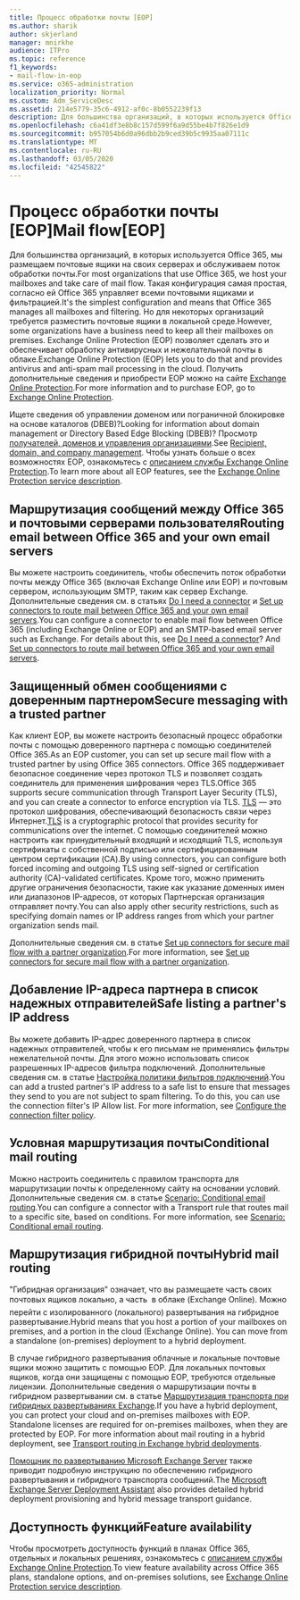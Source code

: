 ```yaml
---
title: Процесс обработки почты [EOP]
ms.author: sharik
author: skjerland
manager: mnirkhe
audience: ITPro
ms.topic: reference
f1_keywords:
- mail-flow-in-eop
ms.service: o365-administration
localization_priority: Normal
ms.custom: Adm_ServiceDesc
ms.assetid: 214e5779-35c6-4912-af0c-8b0552239f13
description: Для большинства организаций, в которых используется Office 365, мы размещаем почтовые ящики на своих серверах и обслуживаем поток обработки почты. Такая конфигурация самая простая, согласно ей Office 365 управляет всеми почтовыми ящиками и фильтрацией. Но для некоторых организаций требуется разместить почтовые ящики в локальной среде. Exchange Online Protection (EOP) позволяет сделать это и обеспечивает обработку антивирусных и нежелательной почты в облаке.
ms.openlocfilehash: c6a41df3e8b8c157d599f6a9d55be4b7f826e1d9
ms.sourcegitcommit: b957054b6d0a96dbb2b9ced39b5c9935aa07111c
ms.translationtype: MT
ms.contentlocale: ru-RU
ms.lasthandoff: 03/05/2020
ms.locfileid: "42545822"
---
```

# <a name="mail-floweop"></a><span data-ttu-id="2250e-106">Процесс обработки почты [EOP]</span><span class="sxs-lookup"><span data-stu-id="2250e-106">Mail flow[EOP]</span></span>

<span data-ttu-id="2250e-107">Для большинства организаций, в которых используется Office 365, мы размещаем почтовые ящики на своих серверах и обслуживаем поток обработки почты.</span><span class="sxs-lookup"><span data-stu-id="2250e-107">For most organizations that use Office 365, we host your mailboxes and take care of mail flow.</span></span> <span data-ttu-id="2250e-108">Такая конфигурация самая простая, согласно ей Office 365 управляет всеми почтовыми ящиками и фильтрацией.</span><span class="sxs-lookup"><span data-stu-id="2250e-108">It's the simplest configuration and means that Office 365 manages all mailboxes and filtering.</span></span> <span data-ttu-id="2250e-109">Но для некоторых организаций требуется разместить почтовые ящики в локальной среде.</span><span class="sxs-lookup"><span data-stu-id="2250e-109">However, some organizations have a business need to keep all their mailboxes on premises.</span></span> <span data-ttu-id="2250e-110">Exchange Online Protection (EOP) позволяет сделать это и обеспечивает обработку антивирусных и нежелательной почты в облаке.</span><span class="sxs-lookup"><span data-stu-id="2250e-110">Exchange Online Protection (EOP) lets you to do that and provides antivirus and anti-spam mail processing in the cloud.</span></span> <span data-ttu-id="2250e-111">Получить дополнительные сведения и приобрести EOP можно на сайте [Exchange Online Protection](https://products.office.com/exchange/exchange-email-security-spam-protection).</span><span class="sxs-lookup"><span data-stu-id="2250e-111">For more information and to purchase EOP, go to [Exchange Online Protection](https://products.office.com/exchange/exchange-email-security-spam-protection).</span></span>
  
<span data-ttu-id="2250e-112">Ищете сведения об управлении доменом или пограничной блокировке на основе каталогов (DBEB)?</span><span class="sxs-lookup"><span data-stu-id="2250e-112">Looking for information about domain management or Directory Based Edge Blocking (DBEB)?</span></span> <span data-ttu-id="2250e-113">Просмотр [получателей, доменов и управления организациями](recipient-domain-and-company-management.md).</span><span class="sxs-lookup"><span data-stu-id="2250e-113">See [Recipient, domain, and company management](recipient-domain-and-company-management.md).</span></span> <span data-ttu-id="2250e-114">Чтобы узнать больше о всех возможностях EOP, ознакомьтесь с [описанием службы Exchange Online Protection](exchange-online-protection-service-description.md).</span><span class="sxs-lookup"><span data-stu-id="2250e-114">To learn more about all EOP features, see the [Exchange Online Protection service description](exchange-online-protection-service-description.md).</span></span>
  
## <a name="routing-email-between-office-365-and-your-own-email-servers"></a><span data-ttu-id="2250e-115">Маршрутизация сообщений между Office 365 и почтовыми серверами пользователя</span><span class="sxs-lookup"><span data-stu-id="2250e-115">Routing email between Office 365 and your own email servers</span></span>

<span data-ttu-id="2250e-p104">Вы можете настроить соединитель, чтобы обеспечить поток обработки почты между Office 365 (включая Exchange Online или EOP) и почтовым сервером, использующим SMTP, таким как сервер Exchange. Дополнительные сведения см. в статьях [Do I need a connector](https://docs.microsoft.com/exchange/mail-flow-best-practices/use-connectors-to-configure-mail-flow/do-i-need-to-create-a-connector) и [Set up connectors to route mail between Office 365 and your own email servers](https://docs.microsoft.com/exchange/mail-flow-best-practices/use-connectors-to-configure-mail-flow/set-up-connectors-to-route-mail).</span><span class="sxs-lookup"><span data-stu-id="2250e-p104">You can configure a connector to enable mail flow between Office 365 (including Exchange Online or EOP) and an SMTP-based email server such as Exchange. For details about this, see [Do I need a connector](https://docs.microsoft.com/exchange/mail-flow-best-practices/use-connectors-to-configure-mail-flow/do-i-need-to-create-a-connector)? And [Set up connectors to route mail between Office 365 and your own email servers](https://docs.microsoft.com/exchange/mail-flow-best-practices/use-connectors-to-configure-mail-flow/set-up-connectors-to-route-mail).</span></span>
  
## <a name="secure-messaging-with-a-trusted-partner"></a><span data-ttu-id="2250e-119">Защищенный обмен сообщениями с доверенным партнером</span><span class="sxs-lookup"><span data-stu-id="2250e-119">Secure messaging with a trusted partner</span></span>

<span data-ttu-id="2250e-120">Как клиент EOP, вы можете настроить безопасный процесс обработки почты с помощью доверенного партнера с помощью соединителей Office 365.</span><span class="sxs-lookup"><span data-stu-id="2250e-120">As an EOP customer, you can set up secure mail flow with a trusted partner by using Office 365 connectors.</span></span> <span data-ttu-id="2250e-121">Office 365 поддерживает безопасное соединение через протокол TLS и позволяет создать соединитель для применения шифрования через TLS.</span><span class="sxs-lookup"><span data-stu-id="2250e-121">Office 365 supports secure communication through Transport Layer Security (TLS), and you can create a connector to enforce encryption via TLS.</span></span> <span data-ttu-id="2250e-122">[TLS](https://docs.microsoft.com/microsoft-365/compliance/exchange-online-uses-tls-to-secure-email-connections) — это протокол шифрования, обеспечивающий безопасность связи через Интернет.</span><span class="sxs-lookup"><span data-stu-id="2250e-122">[TLS](https://docs.microsoft.com/microsoft-365/compliance/exchange-online-uses-tls-to-secure-email-connections) is a cryptographic protocol that provides security for communications over the internet.</span></span> <span data-ttu-id="2250e-123">С помощью соединителей можно настроить как принудительный входящий и исходящий TLS, используя сертификаты с собственной подписью или сертифицированным центром сертификации (CA).</span><span class="sxs-lookup"><span data-stu-id="2250e-123">By using connectors, you can configure both forced incoming and outgoing TLS using self-signed or certification authority (CA)-validated certificates.</span></span> <span data-ttu-id="2250e-124">Кроме того, можно применить другие ограничения безопасности, такие как указание доменных имен или диапазонов IP-адресов, от которых Партнерская организация отправляет почту.</span><span class="sxs-lookup"><span data-stu-id="2250e-124">You can also apply other security restrictions, such as specifying domain names or IP address ranges from which your partner organization sends mail.</span></span> 
  
<span data-ttu-id="2250e-125">Дополнительные сведения см. в статье [Set up connectors for secure mail flow with a partner organization](https://docs.microsoft.com/exchange/mail-flow-best-practices/use-connectors-to-configure-mail-flow/set-up-connectors-for-secure-mail-flow-with-a-partner).</span><span class="sxs-lookup"><span data-stu-id="2250e-125">For more information, see [Set up connectors for secure mail flow with a partner organization](https://docs.microsoft.com/exchange/mail-flow-best-practices/use-connectors-to-configure-mail-flow/set-up-connectors-for-secure-mail-flow-with-a-partner).</span></span>
  
## <a name="safe-listing-a-partners-ip-address"></a><span data-ttu-id="2250e-126">Добавление IP-адреса партнера в список надежных отправителей</span><span class="sxs-lookup"><span data-stu-id="2250e-126">Safe listing a partner's IP address</span></span>

<span data-ttu-id="2250e-p106">Вы можете добавить IP-адрес доверенного партнера в список надежных отправителей, чтобы к его письмам не применялись фильтры нежелательной почты. Для этого можно использовать список разрешенных IP-адресов фильтра подключений. Дополнительные сведения см. в статье [Настройка политики фильтров подключений](https://go.microsoft.com/fwlink/p/?LinkID=287108).</span><span class="sxs-lookup"><span data-stu-id="2250e-p106">You can add a trusted partner's IP address to a safe list to ensure that messages they send to you are not subject to spam filtering. To do this, you can use the connection filter's IP Allow list. For more information, see [Configure the connection filter policy](https://go.microsoft.com/fwlink/p/?LinkID=287108).</span></span>
  
## <a name="conditional-mail-routing"></a><span data-ttu-id="2250e-130">Условная маршрутизация почты</span><span class="sxs-lookup"><span data-stu-id="2250e-130">Conditional mail routing</span></span>

<span data-ttu-id="2250e-p107">Можно настроить соединитель с правилом транспорта для маршрутизации почты к определенному сайту на основании условий. Дополнительные сведения см. в статье [Scenario: Conditional email routing](https://docs.microsoft.com/exchange/mail-flow-best-practices/use-connectors-to-configure-mail-flow/conditional-mail-routing).</span><span class="sxs-lookup"><span data-stu-id="2250e-p107">You can configure a connector with a Transport rule that routes mail to a specific site, based on conditions. For more information, see [Scenario: Conditional email routing](https://docs.microsoft.com/exchange/mail-flow-best-practices/use-connectors-to-configure-mail-flow/conditional-mail-routing).</span></span>
  
## <a name="hybrid-mail-routing"></a><span data-ttu-id="2250e-133">Маршрутизация гибридной почты</span><span class="sxs-lookup"><span data-stu-id="2250e-133">Hybrid mail routing</span></span>

<span data-ttu-id="2250e-p108">"Гибридная организация" означает, что вы размещаете часть своих почтовых ящиков локально, а часть  в облаке (Exchange Online). Можно перейти с изолированного (локального) развертывания на гибридное развертывание.</span><span class="sxs-lookup"><span data-stu-id="2250e-p108">Hybrid means that you host a portion of your mailboxes on premises, and a portion in the cloud (Exchange Online). You can move from a standalone (on-premises) deployment to a hybrid deployment.</span></span>
  
<span data-ttu-id="2250e-p109">В случае гибридного развертывания облачные и локальные почтовые ящики можно защитить с помощью EOP. Для локальных почтовых ящиков, когда они защищены с помощью EOP, требуются отдельные лицензии. Дополнительные сведения о маршрутизации почты в гибридном развертывании см. в статье [Маршрутизация транспорта при гибридных развертываниях Exchange](https://go.microsoft.com/fwlink/p/?LinkId=271757).</span><span class="sxs-lookup"><span data-stu-id="2250e-p109">If you have a hybrid deployment, you can protect your cloud and on-premises mailboxes with EOP. Standalone licenses are required for on-premises mailboxes, when they are protected by EOP. For more information about mail routing in a hybrid deployment, see [Transport routing in Exchange hybrid deployments](https://go.microsoft.com/fwlink/p/?LinkId=271757).</span></span>
  
<span data-ttu-id="2250e-139">[Помощник по развертыванию Microsoft Exchange Server](https://go.microsoft.com/fwlink/p/?LinkId=287036) также приводит подробную инструкцию по обеспечению гибридного развертывания и гибридного транспорта сообщений.</span><span class="sxs-lookup"><span data-stu-id="2250e-139">The [Microsoft Exchange Server Deployment Assistant](https://go.microsoft.com/fwlink/p/?LinkId=287036) also provides detailed hybrid deployment provisioning and hybrid message transport guidance.</span></span> 
  
## <a name="feature-availability"></a><span data-ttu-id="2250e-140">Доступность функций</span><span class="sxs-lookup"><span data-stu-id="2250e-140">Feature availability</span></span>

<span data-ttu-id="2250e-141">Чтобы просмотреть доступность функций в планах Office 365, отдельных и локальных решениях, ознакомьтесь с [описанием службы Exchange Online Protection](exchange-online-protection-service-description.md).</span><span class="sxs-lookup"><span data-stu-id="2250e-141">To view feature availability across Office 365 plans, standalone options, and on-premises solutions, see [Exchange Online Protection service description](exchange-online-protection-service-description.md).</span></span>
